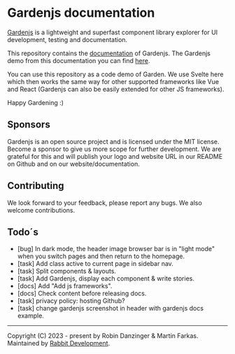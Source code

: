 # Gardenjs documentation

[Gardenjs](https://github.com/rabbitdevelopment/garden) is a lightweight and superfast component library explorer for UI development, testing and documentation.

This repository contains the [documentation](https://github.com/rabbitdevelopment/garden) of Gardenjs. The Gardenjs demo from this documentation you can find [here](https://gardendemo.rabbitdevelopment.com/).

You can use this repository as a code demo of Garden. We use Svelte here which then works the same way for other supported frameworks like Vue and React (Gardenjs can also be easily extended for other JS frameworks).

Happy Gardening :)

## Sponsors

Gardenjs is an open source project and is licensed under the MIT license. Become a sponsor to give us more scope for further development. We are grateful for this and will publish your logo and website URL in our README on Github and on our website/documentation.

## Contributing

We look forward to your feedback, please report any bugs. We also welcome contributions.

## Todo´s

- [bug] In dark mode, the header image browser bar is in "light mode" when you switch pages and then return to the homepage.
- [task] Add class active to current page in sidebar nav.
- [task] Split components & layouts.
- [task] Add Gardenjs, display each component & write stories.
- [docs] Add "Add js frameworks".
- [docs] Check content before releasing docs.
- [task] privacy policy: hosting Github?
- [task] change gardenjs screenshot in header with gardenjs docs example.

---
Copyright (C) 2023 - present by Robin Danzinger & Martin Farkas. Maintained by [Rabbit Development](https://www.rabbitdevelopment.de).
